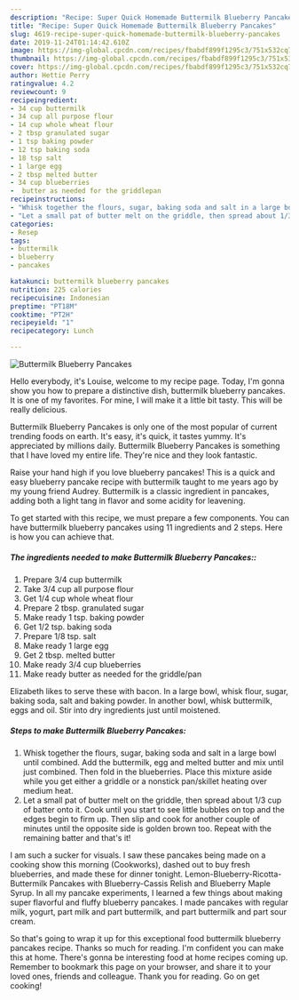 ```yaml
---
description: "Recipe: Super Quick Homemade Buttermilk Blueberry Pancakes"
title: "Recipe: Super Quick Homemade Buttermilk Blueberry Pancakes"
slug: 4619-recipe-super-quick-homemade-buttermilk-blueberry-pancakes
date: 2019-11-24T01:14:42.610Z
image: https://img-global.cpcdn.com/recipes/fbabdf899f1295c3/751x532cq70/buttermilk-blueberry-pancakes-recipe-main-photo.jpg
thumbnail: https://img-global.cpcdn.com/recipes/fbabdf899f1295c3/751x532cq70/buttermilk-blueberry-pancakes-recipe-main-photo.jpg
cover: https://img-global.cpcdn.com/recipes/fbabdf899f1295c3/751x532cq70/buttermilk-blueberry-pancakes-recipe-main-photo.jpg
author: Hettie Perry
ratingvalue: 4.2
reviewcount: 9
recipeingredient:
- 34 cup buttermilk
- 34 cup all purpose flour
- 14 cup whole wheat flour
- 2 tbsp granulated sugar
- 1 tsp baking powder
- 12 tsp baking soda
- 18 tsp salt
- 1 large egg
- 2 tbsp melted butter
- 34 cup blueberries
-  butter as needed for the griddlepan
recipeinstructions:
- "Whisk together the flours, sugar, baking soda and salt in a large bowl until combined. Add the buttermilk, egg and melted butter and mix until just combined. Then fold in the blueberries. Place this mixture aside while you get either a griddle or a nonstick pan/skillet heating over medium heat."
- "Let a small pat of butter melt on the griddle, then spread about 1/3 cup of batter onto it. Cook until you start to see little bubbles on top and the edges begin to firm up. Then slip and cook for another couple of minutes until the opposite side is golden brown too. Repeat with the remaining batter and that&#39;s it!"
categories:
- Resep
tags:
- buttermilk
- blueberry
- pancakes

katakunci: buttermilk blueberry pancakes
nutrition: 225 calories
recipecuisine: Indonesian
preptime: "PT18M"
cooktime: "PT2H"
recipeyield: "1"
recipecategory: Lunch

---
```



![Buttermilk Blueberry Pancakes](https://img-global.cpcdn.com/recipes/fbabdf899f1295c3/751x532cq70/buttermilk-blueberry-pancakes-recipe-main-photo.jpg)

Hello everybody, it's Louise, welcome to my recipe page. Today, I'm gonna show you how to prepare a distinctive dish, buttermilk blueberry pancakes. It is one of my favorites. For mine, I will make it a little bit tasty. This will be really delicious.

Buttermilk Blueberry Pancakes is only one of the most popular of current trending foods on earth. It's easy, it's quick, it tastes yummy. It's appreciated by millions daily. Buttermilk Blueberry Pancakes is something that I have loved my entire life. They're nice and they look fantastic.

Raise your hand high if you love blueberry pancakes! This is a quick and easy blueberry pancake recipe with buttermilk taught to me years ago by my young friend Audrey. Buttermilk is a classic ingredient in pancakes, adding both a light tang in flavor and some acidity for leavening.


To get started with this recipe, we must prepare a few components. You can have buttermilk blueberry pancakes using 11 ingredients and 2 steps. Here is how you can achieve that.

##### The ingredients needed to make Buttermilk Blueberry Pancakes::

1. Prepare 3/4 cup buttermilk
1. Take 3/4 cup all purpose flour
1. Get 1/4 cup whole wheat flour
1. Prepare 2 tbsp. granulated sugar
1. Make ready 1 tsp. baking powder
1. Get 1/2 tsp. baking soda
1. Prepare 1/8 tsp. salt
1. Make ready 1 large egg
1. Get 2 tbsp. melted butter
1. Make ready 3/4 cup blueberries
1. Make ready  butter as needed for the griddle/pan


Elizabeth likes to serve these with bacon. In a large bowl, whisk flour, sugar, baking soda, salt and baking powder. In another bowl, whisk buttermilk, eggs and oil. Stir into dry ingredients just until moistened. 

##### Steps to make Buttermilk Blueberry Pancakes:

1. Whisk together the flours, sugar, baking soda and salt in a large bowl until combined. Add the buttermilk, egg and melted butter and mix until just combined. Then fold in the blueberries. Place this mixture aside while you get either a griddle or a nonstick pan/skillet heating over medium heat.
1. Let a small pat of butter melt on the griddle, then spread about 1/3 cup of batter onto it. Cook until you start to see little bubbles on top and the edges begin to firm up. Then slip and cook for another couple of minutes until the opposite side is golden brown too. Repeat with the remaining batter and that&#39;s it!


I am such a sucker for visuals. I saw these pancakes being made on a cooking show this morning (Cookworks), dashed out to buy fresh blueberries, and made these for dinner tonight. Lemon-Blueberry-Ricotta-Buttermilk Pancakes with Blueberry-Cassis Relish and Blueberry Maple Syrup. In all my pancake experiments, I learned a few things about making super flavorful and fluffy blueberry pancakes. I made pancakes with regular milk, yogurt, part milk and part buttermilk, and part buttermilk and part sour cream. 

So that's going to wrap it up for this exceptional food buttermilk blueberry pancakes recipe. Thanks so much for reading. I'm confident you can make this at home. There's gonna be interesting food at home recipes coming up. Remember to bookmark this page on your browser, and share it to your loved ones, friends and colleague. Thank you for reading. Go on get cooking!
